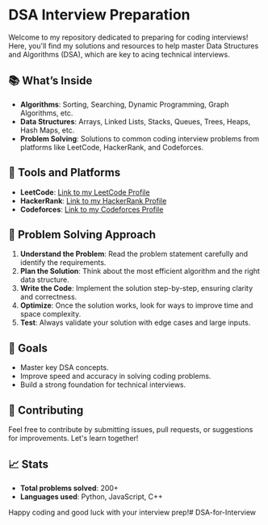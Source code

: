 # DSA Interview Preparation

Welcome to my repository dedicated to preparing for coding interviews! Here, you'll find my solutions and resources to help master Data Structures and Algorithms (DSA), which are key to acing technical interviews.

## 📚 What’s Inside
- **Algorithms**: Sorting, Searching, Dynamic Programming, Graph Algorithms, etc.
- **Data Structures**: Arrays, Linked Lists, Stacks, Queues, Trees, Heaps, Hash Maps, etc.
- **Problem Solving**: Solutions to common coding interview problems from platforms like LeetCode, HackerRank, and Codeforces.

## 🔧 Tools and Platforms
- **LeetCode**: [Link to my LeetCode Profile](https://leetcode.com/your-profile)
- **HackerRank**: [Link to my HackerRank Profile](https://www.hackerrank.com/your-profile)
- **Codeforces**: [Link to my Codeforces Profile](https://codeforces.com/profile/your-profile)

## 🧩 Problem Solving Approach
1. **Understand the Problem**: Read the problem statement carefully and identify the requirements.
2. **Plan the Solution**: Think about the most efficient algorithm and the right data structure.
3. **Write the Code**: Implement the solution step-by-step, ensuring clarity and correctness.
4. **Optimize**: Once the solution works, look for ways to improve time and space complexity.
5. **Test**: Always validate your solution with edge cases and large inputs.

## 🚀 Goals
- Master key DSA concepts.
- Improve speed and accuracy in solving coding problems.
- Build a strong foundation for technical interviews.

## 🤝 Contributing
Feel free to contribute by submitting issues, pull requests, or suggestions for improvements. Let's learn together!

## 📈 Stats
- **Total problems solved**: 200+
- **Languages used**: Python, JavaScript, C++

Happy coding and good luck with your interview prep!# DSA-for-Interview